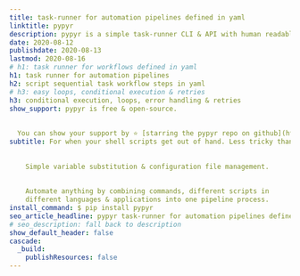 ```yaml
---
title: task-runner for automation pipelines defined in yaml
linktitle: pypyr
description: pypyr is a simple task-runner CLI & API with human readable yaml pipelines. Agentless task automation, CI/CD & devops.
date: 2020-08-12
publishdate: 2020-08-13
lastmod: 2020-08-16
# h1: task runner for workflows defined in yaml
h1: task runner for automation pipelines
h2: script sequential task workflow steps in yaml
# h3: easy loops, conditional execution & retries
h3: conditional execution, loops, error handling & retries
show_support: pypyr is free & open-source.
  
  
  You can show your support by ⭐ [starring the pypyr repo on github](https://github.com/pypyr/pypyr) ⭐!
subtitle: For when your shell scripts get out of hand. Less tricky than makefile.
    
    
    Simple variable substitution & configuration file management.
    
    
    Automate anything by combining commands, different scripts in 
    different languages & applications into one pipeline process.
install_command: $ pip install pypyr
seo_article_headline: pypyr task-runner for automation pipelines defined in yaml
# seo_description: fall back to description
show_default_header: false
cascade:
  _build:
    publishResources: false
---
```

